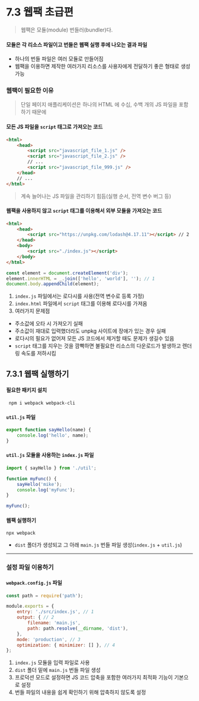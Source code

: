 # 7.3 웹팩 초급편
> 웹팩은 모듈(module) 번들러(bundler)다.

#### 모듈은 각 리소스 파일이고 번들은 웹팩 실행 후에 나오는 결과 파일

- 하나의 번들 파일은 여러 모듈로 만들어짐
- 웹팩을 이용하면 제작한 여러가지 리소스를 사용자에게 전달하기 좋은 형태로 생성 가능

### 웹팩이 필요한 이유
> 단일 페이지 애플리케이션은 하나의 HTML 에 수십, 수백 개의 JS 파일을 포함하기 때문에

#### 모든 JS 파일을 `script` 태그로 가져오는 코드
```html
<html>
    <head>
        <script src="javascript_file_1.js" />
        <script src="javascript_file_2.js" />
        // ...
        <script src="javascript_file_999.js" />
    </head>
    // ...
</html>
```

> 계속 늘어나는 JS 파일을 관리하기 힘듬(실행 순서, 전역 변수 버그 등)

#### 웹팩을 사용하지 않고 `script` 태그를 이용해서 외부 모듈을 가져오는 코드
```html
<html>
    <head>
        <script src="https://unpkg.com/lodash@4.17.11"></script> // 2
    </head>
    <body>
        <script src="./index.js"></script>
    </body>
</html>
```
```js
const element = document.createElement('div');
element.innerHTML = _.join(['hello', 'world'], ''); // 1
document.body.appendChild(element);
```

1) `index.js` 파일에서는 로다시를 사용(전역 변수로 등록 가정)
2) `index.html` 파일에서 `script` 태그를 이용해 로다시를 가져옴
3) 여러가지 문제점
- 주소값에 오타 시 가져오기 실패
- 주소값이 재대로 입력했더라도 unpkg 사이트에 장애가 있는 경우 실패
- 로다시의 필요가 없어져 모든 JS 코드에서 제거할 때도 문제가 생길수 있음
- `script` 태그를 지우는 것을 깜빡하면 불필요한 리소스의 다운로드가 발생하고 렌더링 속도를 저하시킴

## 7.3.1 웹팩 실행하기
#### 필요한 패키지 설치
```
 npm i webpack webpack-cli
```

#### `util.js` 파일
```js
export function sayHello(name) {
    console.log('hello', name);
}
```

#### `util.js` 모듈을 사용하는 `index.js` 파일
```js
import { sayHello } from './util';

function myFunc() {
    sayHello('mike');
    console.log('myFunc');
}

myFunc();
```

#### 웹팩 실행하기
```
npx webpack
```

- `dist` 폴더가 생성되고 그 아래 `main.js` 번들 파일 생성(`index.js` + `util.js`)

---

### 설정 파일 이용하기
#### `webpack.config.js` 파일
```js
const path = require('path');

module.exports = {
    entry: './src/index.js', // 1
    output: { // 2
        filename: 'main.js',
        path: path.resolve(__dirname, 'dist'),
    },
    mode: 'production', // 3
    optimization: { minimizer: [] }, // 4
};
```
1) `index.js` 모듈을 입력 파일로 사용
2) `dist` 폴더 밑에 `main.js` 번들 파일 생성
3) 프로덕션 모드로 설정하면 JS 코드 압축을 포함한 여러가지 최적화 기능이 기본으로 설정
4) 번들 파일의 내용을 쉽게 확인하기 위해 압축하지 않도록 설정
